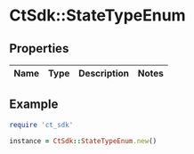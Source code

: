 # CtSdk::StateTypeEnum

## Properties

| Name | Type | Description | Notes |
| ---- | ---- | ----------- | ----- |

## Example

```ruby
require 'ct_sdk'

instance = CtSdk::StateTypeEnum.new()
```

